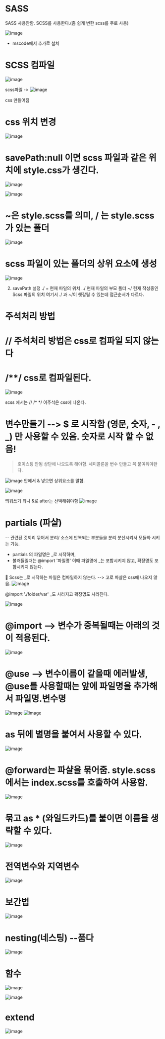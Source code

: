 # SASS 

SASS 사용안함. SCSS를 사용한다.(좀 쉽게 변한 scss를 주로 사용)

![image](https://github.com/sjeroh/sass/assets/36749506/95a52303-866d-4035-9035-2e7f5736e79d)
- mscode에서 추가로 설치

# SCSS 컴파일
![image](https://github.com/sjeroh/sass/assets/36749506/e6807fe8-826b-4c3a-80cd-305e957fc1fd)


scss파일 -> ![image](https://github.com/sjeroh/sass/assets/36749506/240e714a-2f87-4cf0-b0f3-2d1517a2a68e)

css 만들어짐

# css 위치 변경

![image](https://github.com/sjeroh/sass/assets/36749506/db3eca3b-4ef3-40e3-aa83-d7341ee30940)

# savePath:null 이면 scss 파일과 같은 위치에 style.css가 생긴다.

![image](https://github.com/sjeroh/sass/assets/36749506/a9b631e4-5ba1-4da3-9aed-75dcf92dae0a)

![image](https://github.com/sjeroh/sass/assets/36749506/868ae9cb-0c39-4921-8a57-6f53feb4177f)

# ~은 style.scss를 의미, / 는 style.scss 가 있는 폴더

![image](https://github.com/sjeroh/sass/assets/36749506/f79a4754-cc32-4db1-b8d6-b326d0ca10a1)

# scss 파일이 있는 폴더의 상위 요소에 생성

![image](https://github.com/sjeroh/sass/assets/36749506/b5941a9b-088d-403e-b978-2c61a4d99921)



2. savePath 설정
./ = 현재 파일의 위치
../ 현재 파일의 부모 폴더
~/ 현재 작성중인 Scss 파일의 위치
여기서 ./ 과 ~/이 헷갈릴 수 있는데
접근순서가 다르다.

# 주석처리 방법
# // 주석처리 방법은 css로 컴파일 되지 않는다
# /**/ css로 컴파일된다.
![image](https://github.com/sjeroh/sass/assets/36749506/0d3af72f-b79e-4aed-bf71-c43fe610b5fa)

scss 에서는 //
/* */ 이주석은 css에 나온다.


# 변수만들기 --> $ 로 시작함 (영문, 숫자, - , _) 만 사용할 수 있음. 숫자로 시작 할 수 없음!
> 호이스팅 안됨 상단에 나오도록 해야함.
> 세미콜론을 변수 만들고 꼭 붙여줘야한다.

![image](https://github.com/sjeroh/sass/assets/36749506/150da50d-7707-4be5-9069-25a56b6fc8c4)
안에서 & 넣으면 상위요소를 말함.

![image](https://github.com/sjeroh/sass/assets/36749506/a3f06c72-b65c-4a44-a62d-054a7428fc48)

띄워쓰기 되니 &로  after는 선택해줘야함
![image](https://github.com/sjeroh/sass/assets/36749506/71ce2516-fc46-4118-af0a-7176f1b661af)

# partials (파샬)
  --  관련된 것끼리 묶어서 분리/ 소스에 반복되는 부분들을 분리 분산시켜서 모듈화 시키는 기능.
  
  * partials 의 파일명은 _로 시작하며,
  * 불러들일때는 @import '파일명' 이때 파일명에 _는 포함시키지 않고, 확장명도 포함시키지 않는다.

🥇 Scss는 _로 시작하는 파일은 컴파일하지 않는다. --> 고로 파샬은 css에 나오지 않음.
![image](https://github.com/sjeroh/sass/assets/36749506/75c5a109-9e12-4d98-bbfd-482b3d9576a2)

@import './folder/var' 
_도 사라지고 확장명도 사라진다.

![image](https://github.com/sjeroh/sass/assets/36749506/ef32d03d-b4c7-4cca-9817-b7ddd5265496)

# @import --> 변수가 중복될때는 아래의 것이 적용된다.
![image](https://github.com/sjeroh/sass/assets/36749506/2e078831-8ae3-46d1-b62f-30e7ca2f75c3)


# @use --> 변수이름이 같을때 에러발생, @use를 사용할때는 앞에 파일명을 추가해서 파일명.변수명
![image](https://github.com/sjeroh/sass/assets/36749506/4bfc17a3-7353-4b42-9910-af7ecd57aa84)
![image](https://github.com/sjeroh/sass/assets/36749506/cf05052a-89a1-4d4c-9d67-4c477898868f)

# as 뒤에 별명을 붙여서 사용할 수 있다.
![image](https://github.com/sjeroh/sass/assets/36749506/2b972f58-1ca7-4fad-b863-4f2729a95d9e)

# @forward는 파샬을 묶어줌. style.scss에서는 index.scss를 호출하여 사용함.
![image](https://github.com/sjeroh/sass/assets/36749506/af71dd8c-5e09-4999-86c4-b752a16b61d9)

# 묶고 as * (와일드카드)를 붙이면 이름을 생략할 수 있다.

![image](https://github.com/sjeroh/sass/assets/36749506/f266852b-df52-42d0-8e45-098d3e96a279)


# 전역변수와 지역변수
![image](https://github.com/sjeroh/sass/assets/36749506/e9a3bdb7-8260-4ad8-a5b1-845e6d0ae6f8)


# 보간법
![image](https://github.com/sjeroh/sass/assets/36749506/19cd9cca-5abc-442c-b6b1-5a3ff6b0379e)

# nesting(네스팅) --품다
![image](https://github.com/sjeroh/sass/assets/36749506/643410d0-0a6c-45cb-a1aa-c1170a5bbccf)

# 함수
![image](https://github.com/sjeroh/sass/assets/36749506/95d62307-ae4b-4fe1-ba2b-e9550d7452cf)

![image](https://github.com/sjeroh/sass/assets/36749506/64ec537b-fa56-4cc0-96f3-4f9752cd6134)

# extend
![image](https://github.com/sjeroh/sass/assets/36749506/2df50b37-56d7-4972-89f2-b8f6cc9778f4)

